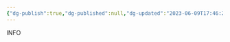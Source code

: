 ```yaml
---
{"dg-publish":true,"dg-published":null,"dg-updated":"2023-06-09T17:46:25Z","aliases":["basic","pen","paper"],"tags":["basic","notes","non-digital","notes"],"apps":["android","iOS","macOS","windows","linux","web"],"openSource":true,"worksOffline":"true","doDates":"✅","dueDates":"✅","attachmentSupport":"✅","hasAnAPI":"❌","reminders":"❌","locationBasedReminders":"✅","nlp":"✅","kanbanView":"✅","listView":"✅","switchBetween":"✅","hq":"Your House","Price URL":null,"is there a free option":"✅","one time payment option":"❌","address":"https://google.com","permalink":"/tool/password-managers/pen-and-paper/","dgPassFrontmatter":true,"created":"","updated":"2023-06-09T17:46:25Z"}
---
```


INFO
